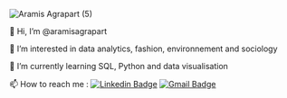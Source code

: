 ![Aramis Agrapart (5)](https://github.com/user-attachments/assets/8cf6832c-911e-47bd-aa60-c34437842cdd)

👋 Hi, I’m @aramisagrapart

🌱 I’m interested in data analytics, fashion, environnement and sociology

👀 I’m currently learning SQL, Python and data visualisation

📫 How to reach me : [![Linkedin Badge](https://img.shields.io/badge/-LinkedIn-blue?style=flat-square&logo=Linkedin&logoColor=white&link=https://www.linkedin.com/in/aramis-agrapart/)](https://www.linkedin.com/in/aramis-agrapart/)
[![Gmail Badge](https://img.shields.io/badge/-Gmail-d14836?style=flat-square&logo=Gmail&logoColor=white&link=mail@agrapart.aramis@gmail.com)](mailto:mail@agrapart.aramis@gmail.com)
<!---
AramisAgrapart/AramisAgrapart is a ✨ special ✨ repository because its `README.md` (this file) appears on your GitHub profile.
You can click the Preview link to take a look at your changes.
--->

